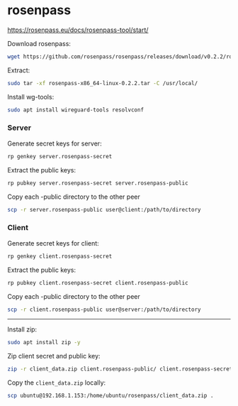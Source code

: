 # rosenpass

https://rosenpass.eu/docs/rosenpass-tool/start/

Download rosenpass:
```bash
wget https://github.com/rosenpass/rosenpass/releases/download/v0.2.2/rosenpass-x86_64-linux-0.2.2.tar
```

Extract:
```bash
sudo tar -xf rosenpass-x86_64-linux-0.2.2.tar -C /usr/local/
```

Install wg-tools:
```bash
sudo apt install wireguard-tools resolvconf
```

### Server

Generate secret keys for server:
```bash
rp genkey server.rosenpass-secret
```

Extract the public keys:
```bash
rp pubkey server.rosenpass-secret server.rosenpass-public
```


Copy each -public directory to the other peer
```bash
scp -r server.rosenpass-public user@client:/path/to/directory
```


### Client

Generate secret keys for client:
```bash
rp genkey client.rosenpass-secret
```

Extract the public keys:
```bash
rp pubkey client.rosenpass-secret client.rosenpass-public
```

Copy each -public directory to the other peer
```bash
scp -r client.rosenpass-public user@server:/path/to/directory
```

---


Install zip:
```bash
sudo apt install zip -y
```

Zip client secret and public key:
```bash
zip -r client_data.zip client.rosenpass-public/ client.rosenpass-secret/
```

Copy the `client_data.zip` locally:
```bash
scp ubuntu@192.168.1.153:/home/ubuntu/rosenpass/client_data.zip .
```

